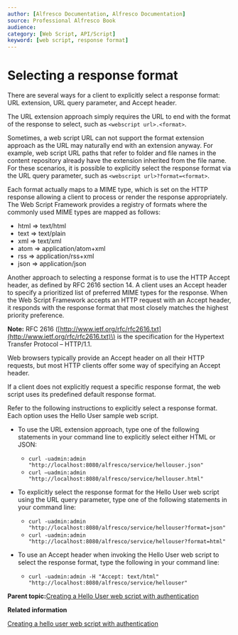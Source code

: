 ```yaml
---
author: [Alfresco Documentation, Alfresco Documentation]
source: Professional Alfresco Book
audience: 
category: [Web Script, API/Script]
keyword: [web script, response format]
---
```


# Selecting a response format

There are several ways for a client to explicitly select a response format: URL extension, URL query parameter, and Accept header.

The URL extension approach simply requires the URL to end with the format of the response to select, such as `<webscript url>.<format>`.

Sometimes, a web script URL can not support the format extension approach as the URL may naturally end with an extension anyway. For example, web script URL paths that refer to folder and file names in the content repository already have the extension inherited from the file name. For these scenarios, it is possible to explicitly select the response format via the URL query parameter, such as `<webscript url>?format=<format>`.

Each format actually maps to a MIME type, which is set on the HTTP response allowing a client to process or render the response appropriately. The Web Script Framework provides a registry of formats where the commonly used MIME types are mapped as follows:

-   html =\> text/html
-   text =\> text/plain
-   xml =\> text/xml
-   atom =\> application/atom+xml
-   rss =\> application/rss+xml
-   json =\> application/json

Another approach to selecting a response format is to use the HTTP Accept header, as defined by RFC 2616 section 14. A client uses an Accept header to specify a prioritized list of preferred MIME types for the response. When the Web Script Framework accepts an HTTP request with an Accept header, it responds with the response format that most closely matches the highest priority preference.

**Note:** RFC 2616 \([http://www.ietf.org/rfc/rfc2616.txt](http://www.ietf.org/rfc/rfc2616.txt)\) is the specification for the Hypertext Transfer Protocol – HTTP/1.1.

Web browsers typically provide an Accept header on all their HTTP requests, but most HTTP clients offer some way of specifying an Accept header.

If a client does not explicitly request a specific response format, the web script uses its predefined default response format.

Refer to the following instructions to explicitly select a response format. Each option uses the Hello User sample web script.

-   To use the URL extension approach, type one of the following statements in your command line to explicitly select either HTML or JSON:

    -   `curl -uadmin:admin "http://localhost:8080/alfresco/service/hellouser.json"`
    -   `curl –uadmin:admin "http://localhost:8080/alfresco/service/hellouser.html"`
-   To explicitly select the response format for the Hello User web script using the URL query parameter, type one of the following statements in your command line:

    -   `curl -uadmin:admin "http://localhost:8080/alfresco/service/hellouser?format=json"`
    -   `curl -uadmin:admin "http://localhost:8080/alfresco/service/hellouser?format=html"`
-   To use an Accept header when invoking the Hello User web script to select the response format, type the following in your command line:

    -   `curl -uadmin:admin -H "Accept: text/html" "http://localhost:8080/alfresco/service/hellouser"`

**Parent topic:**[Creating a Hello User web script with authentication](../tasks/ws-hello-user-create.md)

**Related information**  


[Creating a hello user web script with authentication](ws-hello-user-create.md)

